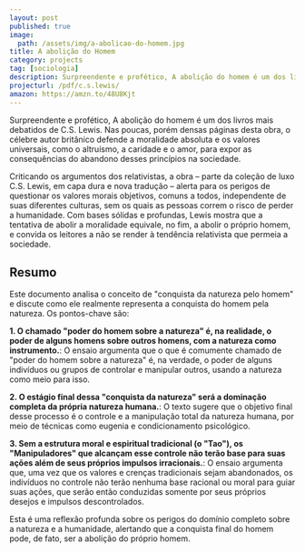 ```yaml
---
layout: post
published: true
image:
  path: /assets/img/a-abolicao-do-homem.jpg
title: A abolição do Homem
category: projects
tag: [sociologia]
description: Surpreendente e profético, A abolição do homem é um dos livros mais debatidos de C.S. Lewis
projecturl: /pdf/c.s.lewis/
amazon: https://amzn.to/48U8Kjt
---
```


Surpreendente e profético, A abolição do homem é um dos livros mais debatidos de C.S. Lewis. Nas poucas, porém densas páginas desta obra, o célebre autor britânico defende a moralidade absoluta e os valores universais, como o altruísmo, a caridade e o amor, para expor as consequências do abandono desses princípios na sociedade.

Criticando os argumentos dos relativistas, a obra – parte da coleção de luxo C.S. Lewis, em capa dura e nova tradução – alerta para os perigos de questionar os valores morais objetivos, comuns a todos, independente de suas diferentes culturas, sem os quais as pessoas correm o risco de perder a humanidade. Com bases sólidas e profundas, Lewis mostra que a tentativa de abolir a moralidade equivale, no fim, a abolir o próprio homem, e convida os leitores a não se render à tendência relativista que permeia a sociedade.

## Resumo

Este documento analisa o conceito de "conquista da natureza pelo homem" e discute como ele realmente representa a conquista do homem pela natureza. Os pontos-chave são:

**1. O chamado "poder do homem sobre a natureza" é, na realidade, o poder de alguns homens sobre outros homens, com a natureza como instrumento.**: O ensaio argumenta que o que é comumente chamado de "poder do homem sobre a natureza" é, na verdade, o poder de alguns indivíduos ou grupos de controlar e manipular outros, usando a natureza como meio para isso.

**2. O estágio final dessa "conquista da natureza" será a dominação completa da própria natureza humana.**: O texto sugere que o objetivo final desse processo é o controle e a manipulação total da natureza humana, por meio de técnicas como eugenia e condicionamento psicológico.

**3. Sem a estrutura moral e espiritual tradicional (o "Tao"), os "Manipuladores" que alcançam esse controle não terão base para suas ações além de seus próprios impulsos irracionais.**: O ensaio argumenta que, uma vez que os valores e crenças tradicionais sejam abandonados, os indivíduos no controle não terão nenhuma base racional ou moral para guiar suas ações, que serão então conduzidas somente por seus próprios desejos e impulsos descontrolados.

Esta é uma reflexão profunda sobre os perigos do domínio completo sobre a natureza e a humanidade, alertando que a conquista final do homem pode, de fato, ser a abolição do próprio homem.

